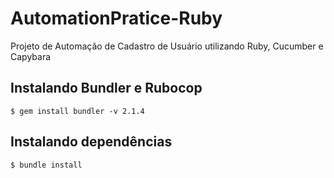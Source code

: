 # AutomationPratice-Ruby
Projeto de Automação de Cadastro de Usuário utilizando Ruby, Cucumber e Capybara

## Instalando Bundler e Rubocop
```
$ gem install bundler -v 2.1.4
```

## Instalando dependências
```
$ bundle install
```
